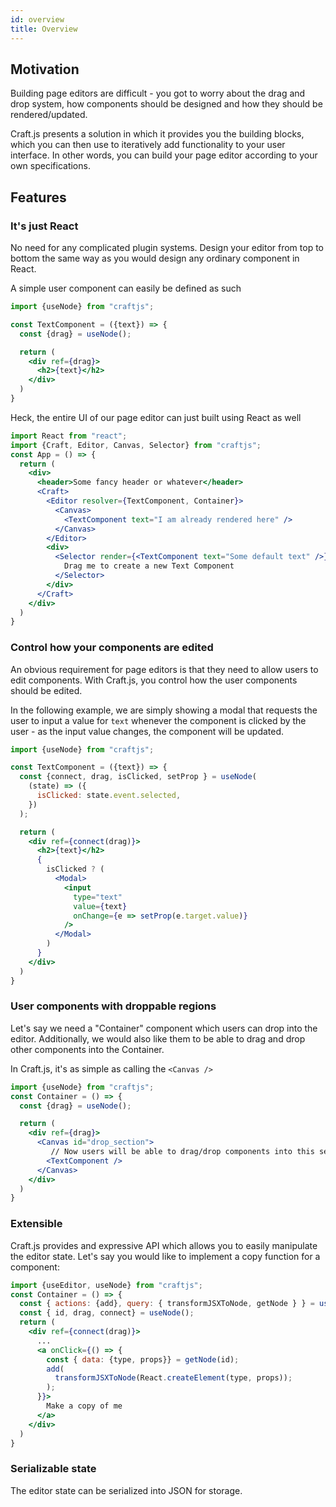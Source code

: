 ```yaml
---
id: overview
title: Overview
---
```


## Motivation

Building page editors are difficult - you got to worry about the drag and drop system, how components should be designed and how they should be rendered/updated.

Craft.js presents a solution in which it provides you the building blocks, which you can then use to iteratively add functionality to your user interface. In other words, you can build your page editor according to your own specifications.


## Features
### It's just React
No need for any complicated plugin systems. Design your editor from top to bottom the same way as you would design any ordinary component in React.

A simple user component can easily be defined as such
```jsx
import {useNode} from "craftjs";

const TextComponent = ({text}) => {
  const {drag} = useNode();

  return (
    <div ref={drag}>
      <h2>{text}</h2>
    </div>
  )
}
```


Heck, the entire UI of our page editor can just built using React as well
```jsx
import React from "react";
import {Craft, Editor, Canvas, Selector} from "craftjs";
const App = () => {
  return (
    <div>
      <header>Some fancy header or whatever</header>
      <Craft>
        <Editor resolver={TextComponent, Container}>  
          <Canvas>
            <TextComponent text="I am already rendered here" />
          </Canvas>
        </Editor>
        <div>
          <Selector render={<TextComponent text="Some default text" />}>
            Drag me to create a new Text Component
          </Selector>
        </div>
      </Craft>
    </div>
  )
}
```

### Control how your components are edited
An obvious requirement for page editors is that they need to allow users to edit components. With Craft.js, you control how the user components should be edited. 

In the following example, we are simply showing a modal that requests the user to input a value for `text` whenever the component is clicked by the user - as the input value changes, the component will be updated. 

```jsx
import {useNode} from "craftjs";

const TextComponent = ({text}) => {
  const {connect, drag, isClicked, setProp } = useNode(
    (state) => ({ 
      isClicked: state.event.selected,
    })
  );

  return (
    <div ref={connect(drag)}>
      <h2>{text}</h2>
      {
        isClicked ? (
          <Modal>
            <input 
              type="text" 
              value={text} 
              onChange={e => setProp(e.target.value)} 
            />
          </Modal>
        )
      }
    </div>
  )
}
```

### User components with droppable regions
Let's say we need a "Container" component which users can drop into the editor. Additionally, we would also like them to be able to drag and drop other components into the Container. 

In Craft.js, it's as simple as calling the `<Canvas />`

```jsx
import {useNode} from "craftjs";
const Container = () => {
  const {drag} = useNode();

  return (
    <div ref={drag}>
      <Canvas id="drop_section">
         // Now users will be able to drag/drop components into this section
        <TextComponent />
      </Canvas>
    </div>
  )
}
```

### Extensible
Craft.js provides and expressive API which allows you to easily manipulate the editor state. Let's say you would like to implement a copy function for a component:
```jsx
import {useEditor, useNode} from "craftjs";
const Container = () => {
  const { actions: {add}, query: { transformJSXToNode, getNode } } = useEditor();
  const { id, drag, connect} = useNode();
  return (
    <div ref={connect(drag)}>
      ...
      <a onClick={() => {
        const { data: {type, props}} = getNode(id);
        add(
          transformJSXToNode(React.createElement(type, props));
        );
      }}>
        Make a copy of me
      </a>
    </div>
  )
}

```


### Serializable state
The editor state can be serialized into JSON for storage. 

